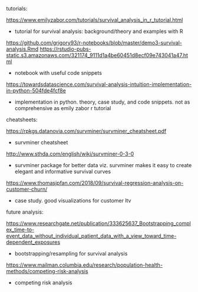 tutorials:

https://www.emilyzabor.com/tutorials/survival_analysis_in_r_tutorial.html
- tutorial for survival analysis: background/theory and examples with R

https://github.com/grigory93/r-notebooks/blob/master/demo3-survival-analysis.Rmd
https://rstudio-pubs-static.s3.amazonaws.com/321174_9111d1a4be60451d8ecf09e743041a47.html
- notebook with useful code snippets

https://towardsdatascience.com/survival-analysis-intuition-implementation-in-python-504fde4fcf8e
- implementation in python. theory, case study, and code snippets. not as comprehensive as emily zabor r tutorial

cheatsheets:

https://rpkgs.datanovia.com/survminer/survminer_cheatsheet.pdf
- survminer cheatsheet

http://www.sthda.com/english/wiki/survminer-0-3-0
- survminer package for better data viz. survminer makes it easy to create elegant and informative survival curves

https://www.thomasjpfan.com/2018/09/survival-regression-analysis-on-customer-churn/
- case study. good visualizations for customer ltv

future analysis:

https://www.researchgate.net/publication/333625637_Bootstrapping_complex_time-to-event_data_without_individual_patient_data_with_a_view_toward_time-dependent_exposures
- bootstrapping/resampling for survival analysis

https://www.mailman.columbia.edu/research/population-health-methods/competing-risk-analysis
- competing risk analysis



